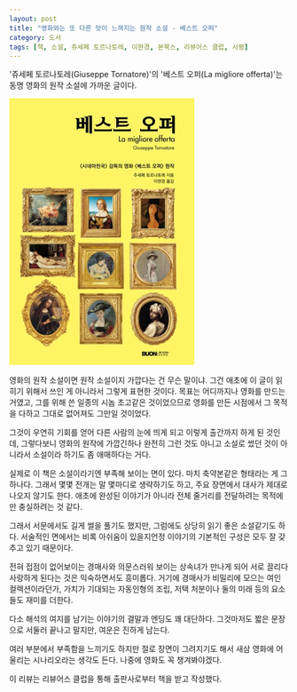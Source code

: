 ```yaml
---
layout: post
title: "영화와는 또 다른 맛이 느껴지는 원작 소설 - 베스트 오퍼"
category: 도서
tags: [책, 소설, 쥬세페 토르나토레, 이현경, 본북스, 리뷰어스 클럽, 서평]
---
```


'쥬세페 토르나토레(Giuseppe Tornatore)'의
'베스트 오퍼(La migliore offerta)'는
동명 영화의 원작 소설에 가까운 글이다.

![표지](/images/la-migliore-offerta-book-h480.jpg)

영화의 원작 소설이면 원작 소설이지 가깝다는 건 무슨 말이냐.
그건 애초에 이 글이 읽히기 위해서 쓰인 게 아니라서 그렇게 표현한 것이다.
목표는 어디까지나 영화를 만드는 거였고,
그를 위해 쓴 일종의 시놉 초고같은 것이었으므로
영화를 만든 시점에서 그 목적을 다하고 그대로 없어져도 그만일 것이었다.

그것이 우연히 기회를 얻어 다른 사람의 눈에 띄게 되고 이렇게 출간까지 하게 된 것인데,
그렇다보니 영화의 원작에 가깝긴하나 완전히 그런 것도 아니고
소설로 썼던 것이 아니라서 소설이라 하기도 좀 애매하다는 거다.

실제로 이 책은 소설이라기엔 부족해 보이는 면이 있다.
마치 축약본같은 형태라는 게 그 하나다.
그래서 몇몇 전개는 말 몇마디로 생략하기도 하고,
주요 장면에서 대사가 제대로 나오지 않기도 한다.
애초에 완성된 이야기가 아니라 전체 줄거리를 전달하려는 목적에만 충실하려는 것 같다.

그래서 서문에서도 길게 썰을 풀기도 했지만,
그럼에도 상당히 읽기 좋은 소설같기도 하다.
서술적인 면에서는 비록 아쉬움이 있을지언정 이야기의 기본적인 구성은 모두 잘 갖추고 있기 때문이다.

전혀 접점이 없어보이는 경매사와 의문스러워 보이는 상속녀가 만나게 되어
서로 끌리다 사랑하게 된다는 것은 익숙하면서도 흥미롭다.
거기에 경매사가 비밀리에 모으는 여인 컬렉션이라던가,
가치가 기대되는 자동인형의 조립,
저택 처분이나 둘의 미래 등의 요소들도 재미를 더한다.

다소 해석의 여지를 남기는 이야기의 결말과 엔딩도 꽤 대단하다.
그것마저도 짧은 문장으로 서둘러 끝나고 말지만, 여운은 진하게 남는다.

여러 부분에서 부족함을 느끼기도 하지만 절로 장면이 그려지기도 해서
새삼 영화에 어울리는 시나리오라는 생각도 든다.
나중에 영화도 꼭 챙겨봐야겠다.



<div class="im im-info">
이 리뷰는 리뷰어스 클럽을 통해 출판사로부터 책을 받고 작성했다.
</div>
